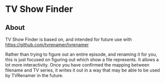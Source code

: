 # TV Show Finder

## About
TV Show Finder is based on, and intended for future use with
https://github.com/tvrenamer/tvrenamer

Rather than trying to figure out an entire episode, and renaming it for you, this is just focused on figuring out which show a file represents.  It allows a lot more interactivity.  Once you have confirmed the mapping between filename and TV series, it writes it out in a way that may be able to be used by TVRenamer in the future.
